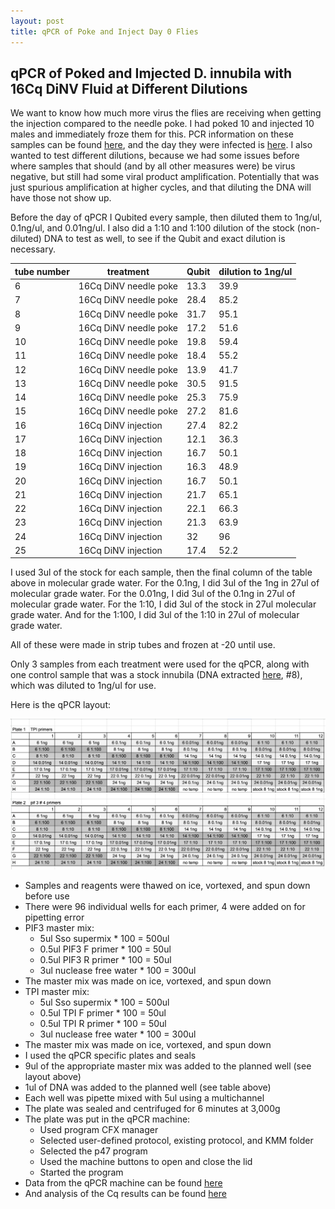 ```yaml
---
layout: post
title: qPCR of Poke and Inject Day 0 Flies
---
```


## qPCR of Poked and Imjected D. innubila with 16Cq DiNV Fluid at Different Dilutions

We want to know how much more virus the flies are receiving when getting the injection compared to the needle poke. I had poked 10 and injected 10 males and immediately froze them for this. PCR information on these samples can be found [here](https://meschedl.github.io/Unckless-Lab-Notebook-Maggie/2023/09/22/day0-poke-inject-DNA-extract-and-PCR.html), and the day they were infected is [here](https://meschedl.github.io/Unckless-Lab-Notebook-Maggie/2023/09/08/16Cq-Nanoject-2.html). I also wanted to test different dilutions, because we had some issues before where samples that should (and by all other measures were) be virus negative, but still had some viral product amplification. Potentially that was just spurious amplification at higher cycles, and that diluting the DNA will have those not show up. 

Before the day of qPCR I Qubited every sample, then diluted them to 1ng/ul, 0.1ng/ul, and 0.01ng/ul. I also did a 1:10 and 1:100 dilution of the stock (non-diluted) DNA to test as well, to see if the Qubit and exact dilution is necessary. 

| tube number | treatment             | Qubit | dilution to 1ng/ul |
|-------------|-----------------------|-------|--------------------|
| 6           | 16Cq DiNV needle poke | 13.3  | 39.9               |
| 7           | 16Cq DiNV needle poke | 28.4  | 85.2               |
| 8           | 16Cq DiNV needle poke | 31.7  | 95.1               |
| 9           | 16Cq DiNV needle poke | 17.2  | 51.6               |
| 10          | 16Cq DiNV needle poke | 19.8  | 59.4               |
| 11          | 16Cq DiNV needle poke | 18.4  | 55.2               |
| 12          | 16Cq DiNV needle poke | 13.9  | 41.7               |
| 13          | 16Cq DiNV needle poke | 30.5  | 91.5               |
| 14          | 16Cq DiNV needle poke | 25.3  | 75.9               |
| 15          | 16Cq DiNV needle poke | 27.2  | 81.6               |
| 16          | 16Cq DiNV injection   | 27.4  | 82.2               |
| 17          | 16Cq DiNV injection   | 12.1  | 36.3               |
| 18          | 16Cq DiNV injection   | 16.7  | 50.1               |
| 19          | 16Cq DiNV injection   | 16.3  | 48.9               |
| 20          | 16Cq DiNV injection   | 16.7  | 50.1               |
| 21          | 16Cq DiNV injection   | 21.7  | 65.1               |
| 22          | 16Cq DiNV injection   | 22.1  | 66.3               |
| 23          | 16Cq DiNV injection   | 21.3  | 63.9               |
| 24          | 16Cq DiNV injection   | 32    | 96                 |
| 25          | 16Cq DiNV injection   | 17.4  | 52.2               |

I used 3ul of the stock for each sample, then the final column of the table above in molecular grade water. For the 0.1ng, I did 3ul of the 1ng in 27ul of molecular grade water. For the 0.01ng, I did 3ul of the 0.1ng in 27ul of molecular grade water. For the 1:10, I did 3ul of the stock in 27ul molecular grade water. And for the 1:100, I did 3ul of the 1:10 in 27ul of molecular grade water. 

All of these were made in strip tubes and frozen at -20 until use.

Only 3 samples from each treatment were used for the qPCR, along with one control sample that was a stock innubila (DNA extracted [here](https://meschedl.github.io/Unckless-Lab-Notebook-Maggie/2023/07/27/stock-innubila-days-extract-and-PCRs.html), #8), which was diluted to 1ng/ul for use. 

Here is the qPCR layout:

![](https://raw.githubusercontent.com/meschedl/Unckless-Lab-Notebook-Maggie/master/images/20230928-qPCR-layout.png)

- Samples and reagents were thawed on ice, vortexed, and spun down before use 
- There were 96 individual wells for each primer, 4 were added on for pipetting error
- PIF3 master mix:
    - 5ul Sso supermix * 100 = 500ul 
    - 0.5ul PIF3 F primer * 100 = 50ul 
    - 0.5ul PIF3 R primer * 100 = 50ul 
    - 3ul nuclease free water * 100 = 300ul 
- The master mix was made on ice, vortexed, and spun down 
- TPI master mix: 
    - 5ul Sso supermix * 100 = 500ul 
    - 0.5ul TPI F primer * 100 = 50ul 
    - 0.5ul TPI R primer * 100 = 50ul 
    - 3ul nuclease free water * 100 = 300ul  
- The master mix was made on ice, vortexed, and spun down 
- I used the qPCR specific plates and seals
- 9ul of the appropriate master mix was added to the planned well (see layout above)
- 1ul of DNA was added to the planned well (see table above)
- Each well was pipette mixed with 5ul using a multichannel
- The plate was sealed and centrifuged for 6 minutes at 3,000g 
- The plate was put in the qPCR machine:
    - Used program CFX manager 
    - Selected user-defined protocol, existing protocol, and KMM folder 
    - Selected the p47 program 
    - Used the machine buttons to open and close the lid 
    - Started the program 
- Data from the qPCR machine can be found [here](https://drive.google.com/drive/folders/1sjni-RjZ4IJXGgKOyowIeBdQe1qECItI)
- And analysis of the Cq results can be found [here](https://github.com/meschedl/Unckless_Lab_Resources/tree/main/qPCR_analysis/20230928-poke-vs-inject-16Cq-dilutions)